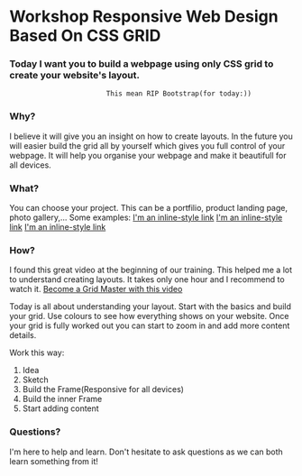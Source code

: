# Workshop Responsive Web Design Based On CSS GRID

### Today I want you to build a webpage using only CSS grid to create your website's layout. 
                            This mean RIP Bootstrap(for today:)) 
                         
### Why?
I believe it will give you an insight on how to create layouts. In the future you will easier build the grid all by yourself which gives you full control of your webpage. It will help you organise your webpage and make it beautifull for all devices. 

### What?
You can choose your project. This can be a portfilio, product landing page, photo gallery,...
Some examples:
 [I'm an inline-style link](https://www.google.com)
 [I'm an inline-style link](https://www.google.com)
 [I'm an inline-style link](https://www.google.com)
 
### How?
I found this great video at the beginning of our training. This helped me a lot to understand creating layouts. It takes only one hour and I recommend to watch it. [Become a Grid Master with this video](https://www.youtube.com/watch?v=t6CBKf8K_Ac&t=3119s)

Today is all about understanding your layout. Start with the basics and build your grid. Use colours to see how everything shows on your website. Once your grid is fully worked out you can start to zoom in and add more content details. 

Work this way:
1. Idea
2. Sketch
3. Build the Frame(Responsive for all devices)
4. Build the inner Frame
5. Start adding content

### Questions? 
I'm here to help and learn. Don't hesitate to ask questions as we can both learn something from it! 

